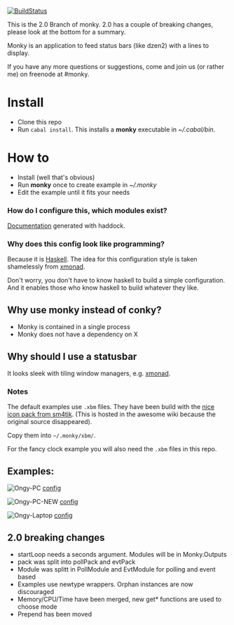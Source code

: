 [![BuildStatus](https://travis-ci.org/monky-hs/monky.svg?branch=master)](https://travis-ci.org/monky-hs/monky)

This is the 2.0 Branch of monky. 2.0 has a couple of breaking changes, please look at the bottom for a summary.

Monky is an application to feed status bars (like dzen2) with a lines to display.

If you have any more questions or suggestions, come and join us (or rather me) on freenode at #monky.

# Install
 * Clone this repo
 * Run `cabal install`. This installs a **monky** executable in *~/.cabal/bin*.

# How to
 * Install (well that's obvious)
 * Run **monky** once to create example in *~/.monky*
 * Edit the example until it fits your needs
 
### How do I configure this, which modules exist?
[Documentation](http://monky-hs.github.io/index.html) generated with haddock.
   
### Why does this config look like programming?
Because it is [Haskell](https://www.haskell.org/). The idea for this configuration style is taken shamelessly from [xmonad](http://xmonad.org/).

Don't worry, you don't have to know haskell to build a simple configuration.
And it enables those who know haskell to build whatever they like.


## Why use monky instead of conky?

* Monky is contained in a single process
* Monky does not have a dependency on X

## Why should I use a statusbar

It looks sleek with tiling window managers, e.g. [xmonad](http://xmonad.org/).

### Notes

The default examples use `.xbm` files.
They have been build with the 
[nice icon pack from sm4tik](http://awesome.naquadah.org/wiki/Nice_Icons). (This
is hosted in the awesome wiki because the original source disappeared).

Copy them into `~/.monky/xbm/`.

For the fancy clock example you will also need the `.xbm` files in this repo.


## Examples:

![Ongy-PC](http://i.imgur.com/Jvdx4jy.png?1)
[config](http://lpaste.net/143261)

![Ongy-PC-NEW](http://i.imgur.com/oWzP924.png?1)
[config](http://lpaste.net/146044)

![Ongy-Laptop](http://i.imgur.com/EzHD3re.png?1)
[config](http://lpaste.net/143262)

## 2.0 breaking changes
 * startLoop needs a seconds argument. Modules will be in Monky.Outputs
 * pack was split into pollPack and evtPack
 * Module was splitt in PollModule and EvtModule for polling and event based
 * Examples use newtype wrappers. Orphan instances are now discouraged
 * Memory/CPU/Time have been merged, new get\* functions are used to choose mode
 * Prepend has been moved
